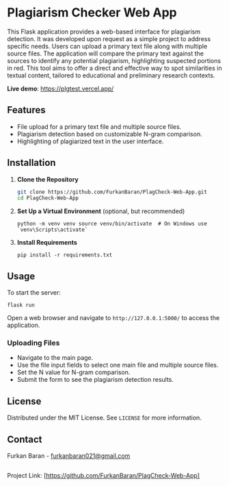 
# Plagiarism Checker Web App

This Flask application provides a web-based interface for plagiarism detection. It was developed upon request as a simple project to address specific needs. Users can upload a primary text file along with multiple source files. The application will compare the primary text against the sources to identify any potential plagiarism, highlighting suspected portions in red. This tool aims to offer a direct and effective way to spot similarities in textual content, tailored to educational and preliminary research contexts.

**Live demo**: https://plgtest.vercel.app/

## Features

- File upload for a primary text file and multiple source files.
- Plagiarism detection based on customizable N-gram comparison.
- Highlighting of plagiarized text in the user interface.

## Installation

1. **Clone the Repository**

   ```bash
   git clone https://github.com/FurkanBaran/PlagCheck-Web-App.git
   cd PlagCheck-Web-App
2.  **Set Up a Virtual Environment** (optional, but recommended)
     
    ``python -m venv venv
    source venv/bin/activate  # On Windows use `venv\Scripts\activate` `` 
    
3.  **Install Requirements**
 
    
    `pip install -r requirements.txt` 
    
 

## Usage

To start the server:

`flask run` 

Open a web browser and navigate to `http://127.0.0.1:5000/` to access the application.

### Uploading Files

-   Navigate to the main page.
-   Use the file input fields to select one main file and multiple source files.
-   Set the N value for N-gram comparison.
-   Submit the form to see the plagiarism detection results.



## License

Distributed under the MIT License. See `LICENSE` for more information.

## Contact

Furkan Baran - furkanbaran021@gmail.com
##
Project Link: [https://github.com/FurkanBaran/PlagCheck-Web-App]
